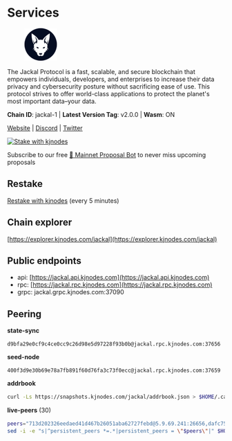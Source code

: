 # Services

<figure><img src="https://raw.githubusercontent.com/kj89/cosmos-images/main/logos/jackal.png" alt=""><figcaption></figcaption></figure>

The Jackal Protocol is a fast, scalable, and secure blockchain that empowers  individuals, developers, and enterprises to increase their data privacy and  cybersecurity posture without sacrificing ease of use. This protocol strives  to offer world-class applications to protect the planet's most important data–your data.

**Chain ID**: jackal-1 | **Latest Version Tag**: v2.0.0 | **Wasm**: ON

[Website](https://jackalprotocol.com) | [Discord](https://discord.com/invite/5GKym3p6rj) | [Twitter](https://twitter.com/Jackal_Protocol)

[![Stake with kjnodes](https://i.ibb.co/cr44Q8j/button-stake-with-kjnodes.png)](https://restake.app/jackal/jklvaloper1tr3wm3mdkz0tda6t7vavqnn7fe2g4un0f67xmt)

Subscribe to our free [🤖 Mainnet Proposal Bot](https://t.me/kjnodes_proposal_bot) to never miss upcoming proposals

## Restake

[Restake with kjnodes](https://restake.app/jackal/jklvaloper1tr3wm3mdkz0tda6t7vavqnn7fe2g4un0f67xmt) (every 5 minutes)
## Chain explorer
[https://explorer.kjnodes.com/jackal](https://explorer.kjnodes.com/jackal)

## Public endpoints

* api: [https://jackal.api.kjnodes.com](https://jackal.api.kjnodes.com)
* rpc: [https://jackal.rpc.kjnodes.com](https://jackal.rpc.kjnodes.com)
* grpc: jackal.grpc.kjnodes.com:37090

## Peering

**state-sync**

```text
d9bfa29e0cf9c4ce0cc9c26d98e5d97228f93b0b@jackal.rpc.kjnodes.com:37656
```

**seed-node**

```text
400f3d9e30b69e78a7fb891f60d76fa3c73f0ecc@jackal.rpc.kjnodes.com:37659
```

**addrbook**
```bash
curl -Ls https://snapshots.kjnodes.com/jackal/addrbook.json > $HOME/.canine/config/addrbook.json
```

**live-peers** (30)
```bash
peers="713d202326eedaed41d467b26051aba62727febd@5.9.69.241:26656,dafc75e9a59cf03e2eb166c2e48fd88be01369a3@146.59.71.71:26656,d9bfa29e0cf9c4ce0cc9c26d98e5d97228f93b0b@65.109.88.38:37656,2ec46ff04ebfafc19f505feaaf00943c15bb2757@185.16.38.149:26656,ef8c470a03f3753df53dad15a435f99d6869f6a7@51.81.107.95:10856,5c4be82ac4d1d8856da2c55e2ac73642c230b596@146.59.47.210:21656,0daa5dcda773b1d3842ba2881cf27aab519a2cac@54.36.108.222:28656,7c85c0aa43e8027b424cb356554a4ccc801a968d@198.244.212.27:26656,976d837d399c0914cca7ba81fcd554b1f3d7a7bd@184.145.128.32:26656,3aa231026af06a3cedd4c2e37cd02392fcb2b0a0@57.128.82.243:14656,dbbd1e102b9d0cde827cd272205fa3a2886a6b2c@5.9.147.22:21656,a2afb42b65da7013eca54778ce01dfb877c2a82a@154.12.227.132:37656,0836e6f18a67cc6139e315f024189cb8a84f3121@95.217.0.158:26656,c5c4cd558037c3bf136197d5e1b9691a15843914@62.171.158.177:26656,ee2ef67b49cbc7b4af7ff0b7321870a5d9ae69a5@65.108.138.80:17556,399068f8371dce4ae5d7cd7da2c965e765e68f4b@65.108.238.102:17556,7574e0ab179fc6cc47ac89284f4641790218540e@18.163.165.245:26626,f7b5bc8e8eb8a954f9c36ac7c06ff7b9b847c785@167.86.82.140:46656,8be44995ab4eeafcde6e0a9e196c40d483ef6d2a@51.81.155.97:10556,72212fbd5da053a8bbab5d2a7fdffb450b520316@85.237.193.116:26656,173c43436e2287f3660c344a5fd2386da4a61968@65.109.92.241:11126,1f11577400a5caadedc01261e0f4902983445fb1@176.9.98.24:26656,1131d689cd073de9ec15c56091f05051bd3eec08@198.244.178.213:26656,26b6255375a592c3b0664bd474a6975f468c3785@88.99.164.158:11126,83d66a37202785b09aee4e3ae1b50d2ddfbf860c@162.19.89.8:10856,637166728d6103ad4ec9fff97a321a024bff3e58@65.109.94.221:28656,57d82676ab660e8e4471664d7fee18e3e2e3dd19@89.58.38.59:26656,ebc272824924ea1a27ea3183dd0b9ba713494f83@95.214.55.198:26906,f3b96273f3b1a7d2594851badd4302f16db81cfa@23.29.55.92:26656,c37059b8594c0999d81416d046eb0ab9921e5bdb@99.241.52.117:26856"
sed -i -e "s|^persistent_peers *=.*|persistent_peers = \"$peers\"|" $HOME/.canine/config/config.toml
```
